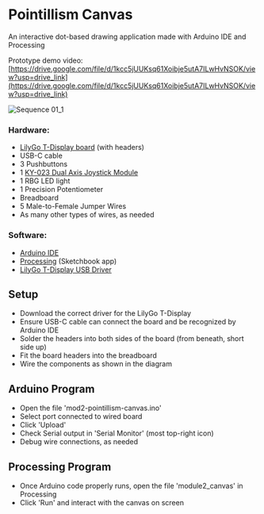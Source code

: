 # Pointillism Canvas
An interactive dot-based drawing application made with Arduino IDE and Processing

Prototype demo video: [https://drive.google.com/file/d/1kcc5jUUKsq61Xoibje5utA7ILwHvNSOK/view?usp=drive_link](https://drive.google.com/file/d/1kcc5jUUKsq61Xoibje5utA7ILwHvNSOK/view?usp=drive_link)

![Sequence 01_1](https://github.com/user-attachments/assets/0984b817-969b-4bdc-88da-a15dbd77b66e)

### Hardware:
- [LilyGo T-Display board](https://www.lilygo.cc/products/lilygo%C2%AE-ttgo-t-display-1-14-inch-lcd-esp32-control-board?srsltid=AfmBOor7mrm_vmfWB6wu8yITau-LUsnGRL8LQiT9-7cyLsRfz-yet-uV) (with headers)
- USB-C cable
- 3 Pushbuttons
- 1 [KY-023 Dual Axis Joystick Module](https://arduinomodules.info/ky-023-joystick-dual-axis-module/)
- 1 RBG LED light
- 1 Precision Potentiometer
- Breadboard
- 5 Male-to-Female Jumper Wires
- As many other types of wires, as needed

### Software:
- [Arduino IDE](https://www.arduino.cc/en/software)
- [Processing](https://processing.org/download) (Sketchbook app) 
- [LilyGo T-Display USB Driver](https://github.com/Xinyuan-LilyGO/TTGO-T-Display)
 
## Setup
- Download the correct driver for the LilyGo T-Display
- Ensure USB-C cable can connect the board and be recognized by Arduino IDE
- Solder the headers into both sides of the board (from beneath, short side up)
- Fit the board headers into the breadboard
- Wire the components as shown in the diagram
 
## Arduino Program
- Open the file 'mod2-pointillism-canvas.ino'
- Select port connected to wired board
- Click 'Upload'
- Check Serial output in 'Serial Monitor' (most top-right icon)
- Debug wire connections, as needed

## Processing Program
- Once Arduino code properly runs, open the file 'module2_canvas' in Processing
- Click 'Run' and interact with the canvas on screen
